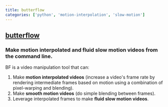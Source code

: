 ```yaml
---
title: butterflow
categories: ['python', 'motion-interpolation', 'slow-motion']
---
```

## [butterflow](https://github.com/dthpham/butterflow)

### Make motion interpolated and fluid slow motion videos from the command line.

BF is a video manipulation tool that can:

1. Make **motion interpolated videos** (increase a video's frame rate by rendering intermediate frames based on motion using a combination of pixel-warping and blending).
2. Make **smooth motion videos** (do simple blending between frames).
3. Leverage interpolated frames to make **fluid slow motion videos**.
